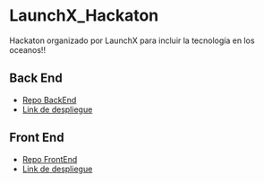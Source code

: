# LaunchX_Hackaton

Hackaton organizado por LaunchX para incluir la tecnología en los oceanos!!

## Back End
- [Repo BackEnd](./Back-End/)  
- [Link de despliegue](https://oceanautas.org/api/)

## Front End
- [Repo FrontEnd](./Front-End/)
- [Link de despliegue](https://oceanautas.org/)